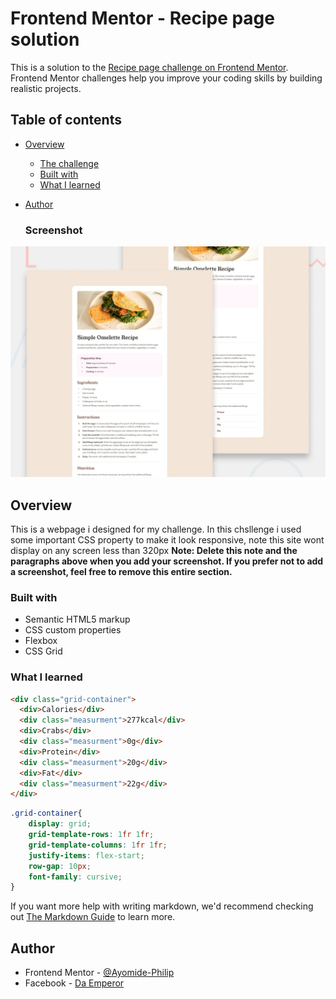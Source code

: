 # Frontend Mentor - Recipe page solution

This is a solution to the [Recipe page challenge on Frontend Mentor](https://www.frontendmentor.io/challenges/recipe-page-KiTsR8QQKm). Frontend Mentor challenges help you improve your coding skills by building realistic projects. 

## Table of contents

- [Overview](#overview)
  - [The challenge](#the-challenge)
  - [Built with](#built-with)
  - [What I learned](#what-i-learned)
- [Author](#author)


  ### Screenshot

![](./preview.jpg)


## Overview
This is a webpage i designed for my challenge. In this chsllenge i used some important CSS property to make it 
look responsive, note this site wont display on any screen less than 320px
**Note: Delete this note and the paragraphs above when you add your screenshot. If you prefer not to add a screenshot, feel free to remove this entire section.**

### Built with

- Semantic HTML5 markup
- CSS custom properties
- Flexbox
- CSS Grid
### What I learned

```html
<div class="grid-container">
  <div>Calories</div>
  <div class="measurment">277kcal</div>
  <div>Crabs</div>
  <div class="measurment">0g</div>
  <div>Protein</div>
  <div class="measurment">20g</div>
  <div>Fat</div>
  <div class="measurment">22g</div>
</div>
```
```css
.grid-container{
    display: grid;
    grid-template-rows: 1fr 1fr;
    grid-template-columns: 1fr 1fr;
    justify-items: flex-start;
    row-gap: 10px;
    font-family: cursive;
}
```
If you want more help with writing markdown, we'd recommend checking out [The Markdown Guide](https://www.markdownguide.org/) to learn more.


## Author

- Frontend Mentor - [@Ayomide-Philip](https://www.frontendmentor.io/profile/@Ayomide-Philip)
- Facebook - [Da Emperor](https://facebook.com/ayo.areo.90)
